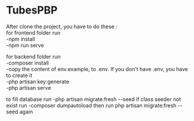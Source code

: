 # TubesPBP

After clone the project, you have to do these :  <br>
for frontend folder run  
-npm install  
-npm run serve <br>
  
for backend folder run  
-composer install  
-copy the content of env.example, to .env. If you don't have .env, you have to create it  
-php artisan key:generate  
-php artisan serve

to fill database run
-php artisan migrate:fresh --seed
if class seeder not exist run
-composer dumpautoload then run php artisan migrate:fresh --seed again
